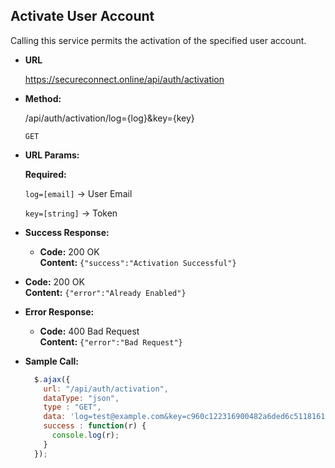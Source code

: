**Activate User Account**
----
Calling this service permits the activation of the specified user account.

* **URL**

  https://secureconnect.online/api/auth/activation

* **Method:**
  
  /api/auth/activation/log={log}&key={key}

  `GET`

*  **URL Params:**

   **Required:**
 
   `log=[email]`
   -> User Email

   `key=[string]`
   -> Token


* **Success Response:**

  * **Code:** 200 OK<br />
    **Content:** `{"success":"Activation Successful"}`

* **Code:** 200 OK<br/>
  **Content:** `{"error":"Already Enabled"}`
 
* **Error Response:**

  * **Code:** 400 Bad Request<br />
    **Content:** `{"error":"Bad Request"}`

* **Sample Call:**

  ```javascript
    $.ajax({
      url: "/api/auth/activation",
      dataType: "json",
      type : "GET",
      data: 'log=test@example.com&key=c960c122316900482a6ded6c51181614',
      success : function(r) {
        console.log(r);
      }
    });
  ```